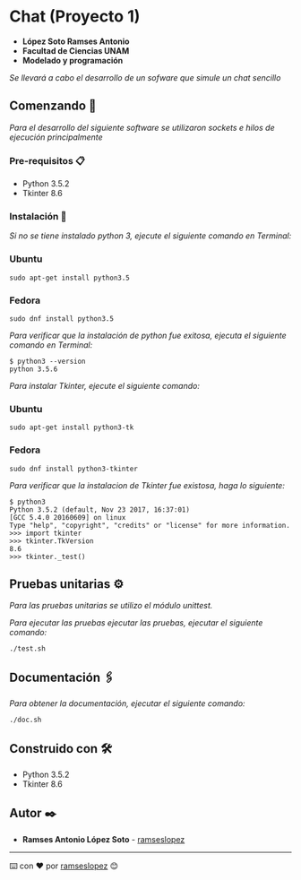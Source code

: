 # Chat (Proyecto 1)

* **López Soto Ramses Antonio**
* **Facultad de Ciencias UNAM**
* **Modelado y programación**

_Se llevará a cabo el desarrollo de un sofware que simule un chat sencillo_

## Comenzando 🚀

_Para el desarrollo del siguiente software se utilizaron sockets e hilos de ejecución principalmente_

### Pre-requisitos 📋

* Python 3.5.2 
* Tkinter 8.6

### Instalación 🔧

_Si no se tiene instalado python 3, ejecute el siguiente comando en Terminal:_

### Ubuntu

```
sudo apt-get install python3.5
```

### Fedora

```
sudo dnf install python3.5
```

_Para verificar que la instalación de python fue exitosa, ejecuta el siguiente comando en Terminal:_

```
$ python3 --version
python 3.5.6
```

_Para instalar Tkinter, ejecute el siguiente comando:_

### Ubuntu

```
sudo apt-get install python3-tk
```

### Fedora

```
sudo dnf install python3-tkinter
```

_Para verificar que la instalacion de Tkinter fue existosa, haga lo siguiente:_

```
$ python3
Python 3.5.2 (default, Nov 23 2017, 16:37:01) 
[GCC 5.4.0 20160609] on linux
Type "help", "copyright", "credits" or "license" for more information.
>>> import tkinter
>>> tkinter.TkVersion
8.6
>>> tkinter._test()
```

## Pruebas unitarias ⚙️

_Para las pruebas unitarias se utilizo el módulo unittest._

_Para ejecutar las pruebas ejecutar las pruebas, ejecutar el siguiente comando:_

```
./test.sh
```

## Documentación 🖇️

_Para obtener la documentación, ejecutar el siguiente comando:_

```
./doc.sh
```

## Construido con 🛠️

* Python 3.5.2
* Tkinter 8.6

## Autor ✒️

* **Ramses Antonio López Soto** - [ramseslopez](https://github.com/ramseslopez)


---
⌨️ con ❤️ por [ramseslopez](https://github.com/ramseslopez) 😊